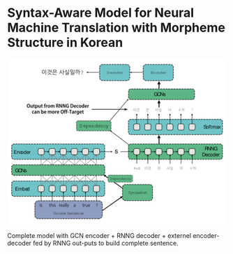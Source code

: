 # Syntax-Aware Model for Neural Machine Translation with Morpheme Structure in Korean

![text](https://raw.githubusercontent.com/q0115643/GCN-RNNG/master/images/model.png)

Complete model with GCN encoder + RNNG decoder + externel encoder-decoder fed by RNNG out-puts to build complete sentence.

